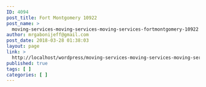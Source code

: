 ```yaml
---
ID: 4094
post_title: Fort Montgomery 10922
post_name: >
  moving-services-moving-services-moving-services-fortmontgomery-10922
author: mrgabonijeff@gmail.com
post_date: 2018-03-28 01:38:03
layout: page
link: >
  http://localhost/wordpress/moving-services-moving-services-moving-services-fortmontgomery-10922/
published: true
tags: [ ]
categories: [ ]
---
```

